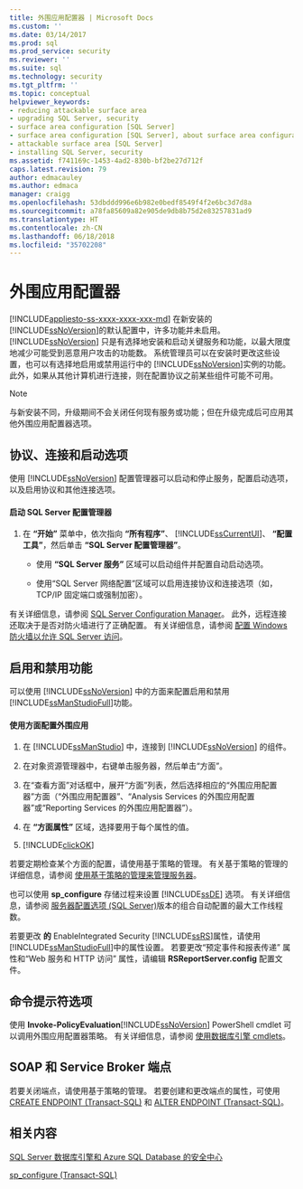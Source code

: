 ```yaml
---
title: 外围应用配置器 | Microsoft Docs
ms.custom: ''
ms.date: 03/14/2017
ms.prod: sql
ms.prod_service: security
ms.reviewer: ''
ms.suite: sql
ms.technology: security
ms.tgt_pltfrm: ''
ms.topic: conceptual
helpviewer_keywords:
- reducing attackable surface area
- upgrading SQL Server, security
- surface area configuration [SQL Server]
- surface area configuration [SQL Server], about surface area configuration
- attackable surface area [SQL Server]
- installing SQL Server, security
ms.assetid: f741169c-1453-4ad2-830b-bf2be27d712f
caps.latest.revision: 79
author: edmacauley
ms.author: edmaca
manager: craigg
ms.openlocfilehash: 53dbddd996e6b982e0bedf8549f4f2e6bc3d7d8a
ms.sourcegitcommit: a78fa85609a82e905de9db8b75d2e83257831ad9
ms.translationtype: HT
ms.contentlocale: zh-CN
ms.lasthandoff: 06/18/2018
ms.locfileid: "35702208"
---
```

# <a name="surface-area-configuration"></a>外围应用配置器
[!INCLUDE[appliesto-ss-xxxx-xxxx-xxx-md](../../includes/appliesto-ss-xxxx-xxxx-xxx-md.md)]
  在新安装的 [!INCLUDE[ssNoVersion](../../includes/ssnoversion-md.md)]的默认配置中，许多功能并未启用。 [!INCLUDE[ssNoVersion](../../includes/ssnoversion-md.md)] 只是有选择地安装和启动关键服务和功能，以最大限度地减少可能受到恶意用户攻击的功能数。 系统管理员可以在安装时更改这些设置，也可以有选择地启用或禁用运行中的 [!INCLUDE[ssNoVersion](../../includes/ssnoversion-md.md)]实例的功能。 此外，如果从其他计算机进行连接，则在配置协议之前某些组件可能不可用。  
  
> [!NOTE]  
>  与新安装不同，升级期间不会关闭任何现有服务或功能；但在升级完成后可应用其他外围应用配置器选项。  
  
## <a name="protocols-connection-and-startup-options"></a>协议、连接和启动选项  
 使用 [!INCLUDE[ssNoVersion](../../includes/ssnoversion-md.md)] 配置管理器可以启动和停止服务，配置启动选项，以及启用协议和其他连接选项。  
  
#### <a name="to-start-sql-server-configuration-manager"></a>启动 SQL Server 配置管理器  
  
1.  在 **“开始”** 菜单中，依次指向 **“所有程序”**、 [!INCLUDE[ssCurrentUI](../../includes/sscurrentui-md.md)]、 **“配置工具”**，然后单击 **“SQL Server 配置管理器”**。  
  
    -   使用 **“SQL Server 服务”** 区域可以启动组件并配置自动启动选项。  
  
    -   使用“SQL Server 网络配置”区域可以启用连接协议和连接选项（如，TCP/IP 固定端口或强制加密）。  
  
 有关详细信息，请参阅 [SQL Server Configuration Manager](../../relational-databases/sql-server-configuration-manager.md)。 此外，远程连接还取决于是否对防火墙进行了正确配置。 有关详细信息，请参阅 [配置 Windows 防火墙以允许 SQL Server 访问](../../sql-server/install/configure-the-windows-firewall-to-allow-sql-server-access.md)。  
  
## <a name="enabling-and-disabling-features"></a>启用和禁用功能  
 可以使用 [!INCLUDE[ssNoVersion](../../includes/ssnoversion-md.md)] 中的方面来配置启用和禁用 [!INCLUDE[ssManStudioFull](../../includes/ssmanstudiofull-md.md)]功能。  
  
#### <a name="to-configure-surface-area-using-facets"></a>使用方面配置外围应用  
  
1.  在 [!INCLUDE[ssManStudio](../../includes/ssmanstudio-md.md)] 中，连接到 [!INCLUDE[ssNoVersion](../../includes/ssnoversion-md.md)] 的组件。  
  
2.  在对象资源管理器中，右键单击服务器，然后单击“方面”。  
  
3.  在“查看方面”对话框中，展开“方面”列表，然后选择相应的“外围应用配置器”方面（“外围应用配置器”、“Analysis Services 的外围应用配置器”或“Reporting Services 的外围应用配置器”）。  
  
4.  在 **“方面属性”** 区域，选择要用于每个属性的值。  
  
5.  [!INCLUDE[clickOK](../../includes/clickok-md.md)]  
  
 若要定期检查某个方面的配置，请使用基于策略的管理。 有关基于策略的管理的详细信息，请参阅 [使用基于策略的管理来管理服务器](../../relational-databases/policy-based-management/administer-servers-by-using-policy-based-management.md)。  
  
 也可以使用 **sp_configure** 存储过程来设置 [!INCLUDE[ssDE](../../includes/ssde-md.md)] 选项。 有关详细信息，请参阅 [服务器配置选项 (SQL Server)](../../database-engine/configure-windows/server-configuration-options-sql-server.md)版本的组合自动配置的最大工作线程数。  
  
 若要更改 **的** EnableIntegrated Security [!INCLUDE[ssRS](../../includes/ssrs-md.md)]属性，请使用 [!INCLUDE[ssManStudioFull](../../includes/ssmanstudiofull-md.md)]中的属性设置。 若要更改“预定事件和报表传递”  属性和“Web 服务和 HTTP 访问”  属性，请编辑 **RSReportServer.config** 配置文件。  
  
## <a name="command-prompt-options"></a>命令提示符选项  
 使用 **Invoke-PolicyEvaluation**[!INCLUDE[ssNoVersion](../../includes/ssnoversion-md.md)] PowerShell cmdlet 可以调用外围应用配置器策略。 有关详细信息，请参阅 [使用数据库引擎 cmdlets](../../relational-databases/scripting/use-the-database-engine-cmdlets.md)。  
  
## <a name="soap-and-service-broker-endpoints"></a>SOAP 和 Service Broker 端点  
 若要关闭端点，请使用基于策略的管理。 若要创建和更改端点的属性，可使用 [CREATE ENDPOINT (Transact-SQL)](../../t-sql/statements/create-endpoint-transact-sql.md) 和 [ALTER ENDPOINT (Transact-SQL)](../../t-sql/statements/alter-endpoint-transact-sql.md)。  
  
## <a name="related-content"></a>相关内容  
 [SQL Server 数据库引擎和 Azure SQL Database 的安全中心](../../relational-databases/security/security-center-for-sql-server-database-engine-and-azure-sql-database.md)  
  
 [sp_configure &#40;Transact-SQL&#41;](../../relational-databases/system-stored-procedures/sp-configure-transact-sql.md)  
  
  
